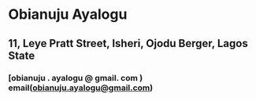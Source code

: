 # Obianuju Ayalogu
## 11, Leye Pratt Street, Isheri, Ojodu Berger, Lagos State
### [obianuju . ayalogu @ gmail. com ) email(obianuju.ayalogu@gmail.com) 
